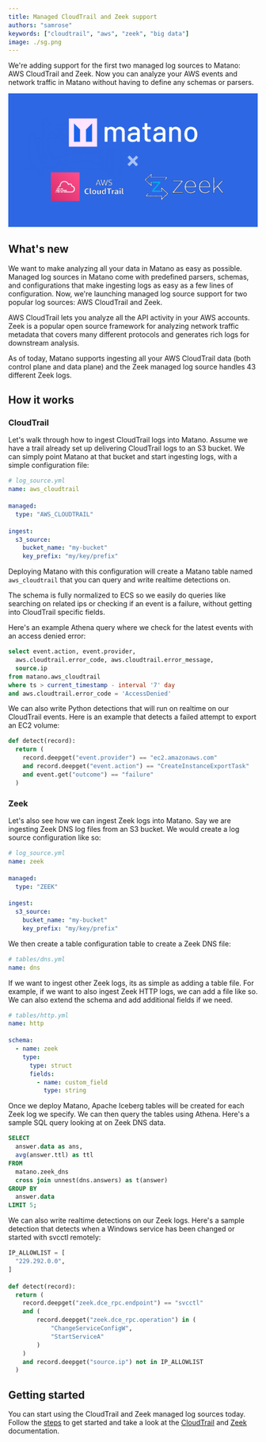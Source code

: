```yaml
---
title: Managed CloudTrail and Zeek support
authors: "samrose"
keywords: ["cloudtrail", "aws", "zeek", "big data"]
image: ./sg.png
---
```


<head>
  <meta name="twitter:card" content="summary_large_image" />
  <meta name="twitter:creator" content="@AhmedSamrose" />
</head>

We're adding support for the first two managed log sources to Matano: AWS CloudTrail and Zeek. Now you can analyze your AWS events and network traffic in Matano without having to define any schemas or parsers.

<!-- truncate -->

![](./sg.png)

## What's new

We want to make analyzing all your data in Matano as easy as possible. Managed log sources in Matano come with predefined parsers, schemas, and configurations that make ingesting logs as easy as a few lines of configuration. Now, we're launching managed log source support for two popular log sources: AWS CloudTrail and Zeek.

AWS CloudTrail lets you analyze all the API activity in your AWS accounts. Zeek is a popular open source framework for analyzing network traffic metadata that covers many different protocols and generates rich logs for downstream analysis.

As of today, Matano supports ingesting all your AWS CloudTrail data (both control plane and data plane) and the Zeek managed log source handles 43 different Zeek logs.

## How it works

### CloudTrail

Let's walk through how to ingest CloudTrail logs into Matano. Assume we have a trail already set up delivering CloudTrail logs to an S3 bucket. We can simply point Matano at that bucket and start ingesting logs, with a simple configuration file:

```yml
# log_source.yml
name: aws_cloudtrail

managed:
  type: "AWS_CLOUDTRAIL"

ingest:
  s3_source:
    bucket_name: "my-bucket"
    key_prefix: "my/key/prefix"
```

Deploying Matano with this configuration will create a Matano table named `aws_cloudtrail` that you can query and write realtime detections on.

The schema is fully normalized to ECS so we easily do queries like searching on related ips or checking if an event is a failure, without getting into CloudTrail specific fields.

Here's an example Athena query where we check for the latest events with an access denied error:

```sql
select event.action, event.provider,
  aws.cloudtrail.error_code, aws.cloudtrail.error_message,
  source.ip
from matano.aws_cloudtrail
where ts > current_timestamp - interval '7' day
and aws.cloudtrail.error_code = 'AccessDenied'
```

We can also write Python detections that will run on realtime on our CloudTrail events. Here is an example that detects a failed attempt to export an EC2 volume:

```python
def detect(record):
  return (
    record.deepget("event.provider") == "ec2.amazonaws.com"
    and record.deepget("event.action") == "CreateInstanceExportTask"
    and event.get("outcome") == "failure"
  )
```

### Zeek

Let's also see how we can ingest Zeek logs into Matano. Say we are ingesting Zeek DNS log files from an S3 bucket. We would create a log source configuration like so:

```yml
# log_source.yml
name: zeek

managed:
  type: "ZEEK"

ingest:
  s3_source:
    bucket_name: "my-bucket"
    key_prefix: "my/key/prefix"
```

We then create a table configuration table to create a Zeek DNS file:

```yml
# tables/dns.yml
name: dns
```

If we want to ingest other Zeek logs, its as simple as adding a table file. For example, if we want to also ingest Zeek HTTP logs, we can add a file like so. We can also extend the schema and add additional fields if we need.

```yml
# tables/http.yml
name: http

schema:
  - name: zeek
    type:
      type: struct
      fields:
        - name: custom_field
          type: string
```

Once we deploy Matano, Apache Iceberg tables will be created for each Zeek log we specify. We can then query the tables using Athena. Here's a sample SQL query looking at on Zeek DNS data.

```sql
SELECT
  answer.data as ans,
  avg(answer.ttl) as ttl
FROM
  matano.zeek_dns
  cross join unnest(dns.answers) as t(answer)
GROUP BY
  answer.data
LIMIT 5;
```

We can also write realtime detections on our Zeek logs. Here's a sample detection that detects when a Windows service has been changed or started with svcctl remotely:

```python
IP_ALLOWLIST = [
  "229.292.0.0",
]

def detect(record):
  return (
    record.deepget("zeek.dce_rpc.endpoint") == "svcctl"
    and (
        record.deepget("zeek.dce_rpc.operation") in (
            "ChangeServiceConfigW",
            "StartServiceA"
        )
    )
    and record.deepget("source.ip") not in IP_ALLOWLIST
  )
```

## Getting started

You can start using the CloudTrail and Zeek managed log sources today. Follow the [steps](/docs/getting-started) to get started and take a look at the [CloudTrail](/docs/log-sources/managed/aws/aws-cloudtrail) and [Zeek](/docs/log-sources/managed/zeek) documentation.
